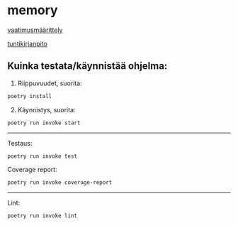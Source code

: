 # memory


[vaatimusmäärittely](https://github.com/000hcl/ot-harjoitustyo/blob/master/dokumentaatio/vaatimusmaarittely.md)

[tuntikirjanpito](https://github.com/000hcl/ot-harjoitustyo/blob/master/dokumentaatio/tuntikirjanpito.md)


## Kuinka testata/käynnistää ohjelma:

1. Riippuvuudet, suorita:
```bash
poetry install 
```
2. Käynnistys, suorita:
``` bash
poetry run invoke start
```
---

Testaus:
```bash
poetry run invoke test
```

Coverage report:
```bash
poetry run invoke coverage-report
```
---

Lint:
```bash
poetry run invoke lint
```
